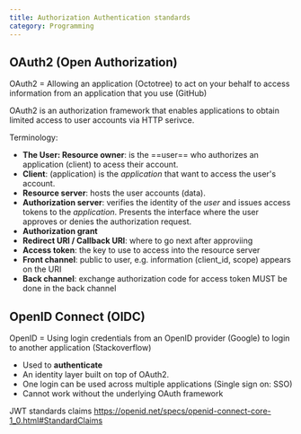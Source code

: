 ```yaml
---
title: Authorization Authentication standards
category: Programming
---
```


## OAuth2 (Open Authorization)

OAuth2 = Allowing an application (Octotree) to act on your behalf to access information from an application that you use (GitHub)

OAuth2 is an authorization framework that enables applications to obtain limited access to user accounts via HTTP serivce.

Terminology:
- **The User: Resource owner**: is the ==user== who authorizes an application (client) to acess their account.
- **Client**: (application) is the *application* that want to access the user's account.
- **Resource server**: hosts the user accounts (data).
- **Authorization server**: verifies the identity of the *user* and issues access tokens to the *application*. Presents the interface where the user approves or denies the authorization request.
- **Authorization grant**
- **Redirect URI / Callback URI**: where to go next after approviing
- **Access token**: the key to use to access into the resource server
- **Front channel**: public to user, e.g. information (client_id, scope) appears on the URI
- **Back channel**: exchange authorization code for access token MUST be done in the back channel

## OpenID Connect (OIDC)

OpenID = Using login credentials from an OpenID provider (Google) to login to another application (Stackoverflow)

- Used to **authenticate**
- An identity layer built on top of OAuth2. 
- One login can be used across multiple applications (Single sign on: SSO)
- Cannot work without the underlying OAuth framework

JWT standards claims https://openid.net/specs/openid-connect-core-1_0.html#StandardClaims
